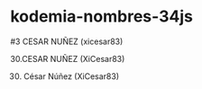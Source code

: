 # kodemia-nombres-34js


#3 CESAR NUÑEZ (xicesar83)





























30.CESAR NUÑEZ (XiCesar83)




























30. César Núñez (XiCesar83)